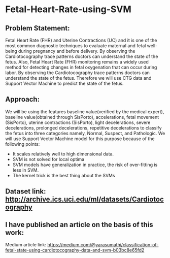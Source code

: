# Fetal-Heart-Rate-using-SVM

## Problem Statement:
Fetal Heart Rate (FHR) and Uterine Contractions (UC) and it is one of the most common diagnostic 
techniques to evaluate maternal and fetal well-being during pregnancy and before delivery. 
By observing the Cardiotocography trace patterns doctors can understand the state of the fetus. 
Also, Fetal Heart Rate (FHR) monitoring remains a widely used method for detecting changes in fetal oxygenation that can occur during labor. 
By observing the Cardiotocography trace patterns doctors can understand the state of the fetus.
Therefore we will use CTG data and Support Vector Machine to predict the state of the fetus.

## Approach:
We will be using the features baseline value(verified by the medical expert), baseline value(obtained through SisPorto), accelerations, fetal movement (SisPorto), uterine contractions (SisPorto), light decelerations, severe decelerations, prolonged decelerations, repetitive decelerations to classify the fetus into three categories namely, Normal, Suspect, and Pathologic. We will use Support Vector Machine model for this purpose because of the following points:
* It scales relatively well to high dimensional data.
* SVM is not solved for local optima
* SVM models have generalization in practice, the risk of over-fitting is less in SVM.
* The kernel trick is the best thing about the SVMs

## Dataset link: http://archive.ics.uci.edu/ml/datasets/Cardiotocography

## I have published an article on the basis of this work:
Medium article link: https://medium.com/@yarasumathi/classification-of-fetal-state-using-cardiotocography-data-and-svm-b03bc8e65fd2